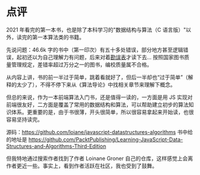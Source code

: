 # 点评

2021 年看完的第一本书，也是除了本科学习的"数据结构与算法（C 语言版）"以外，读完的第一本算法类的书籍。

先说问题：46.6k 字的书中（第一印次）有五十多处错误，部分地方甚至逻辑错误，起初还以为自己理解力有问题，后来对着[勘误表](http://ituring.com.cn/book/2653)才读下去...  按照国家图书质量管理规定，差错率超过万分之一的图书，编校质量属不合格。

从内容上讲，书的前一半过于简单，跳着看就好了，但后一半却也“过于简单”（解释的太少了），不得不停下来从《算法导论》中找相关章节来理解下概念。

但总的来说，作为一本前端算法入门书，还是值得一读的，一方面是用 JS 实现对前端很友好，二方面是覆盖了常用的数据结构和算法，可以帮助建立初步的算法知识体系。更重要的是，由于书很薄，开头很简单，所以很容易拿起来开始读，也很容易坚持读完。

源码：https://github.com/loiane/javascript-datastructures-algorithms
书中给的地址是 https://github.com/PacktPublishing/Learning-JavaScript-Data-Structures-and-Algorithms-Third-Edition

但我特地通过搜索作者找到了作者 Loinane Groner 自己的仓库，这样感觉上会离作者更近一些。事实上，看到作者活跃在社区，我也受到了鼓舞。